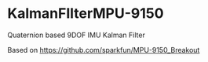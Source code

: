# KalmanFIlterMPU-9150
Quaternion based 9DOF IMU Kalman Filter

Based on https://github.com/sparkfun/MPU-9150_Breakout
